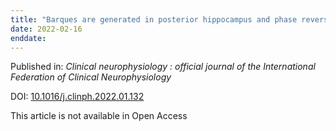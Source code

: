 ```yaml
---
title: "Barques are generated in posterior hippocampus and phase reverse over lateral posterior hippocampal surface."
date: 2022-02-16
enddate:
---
```


Published in: *Clinical neurophysiology : official journal of the International Federation of Clinical Neurophysiology*

DOI: [10.1016/j.clinph.2022.01.132](https://doi.org/10.1016/j.clinph.2022.01.132)

This article is not available in Open Access


